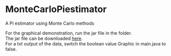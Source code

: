# MonteCarloPiestimator
A Pi estimator using Monte Carlo methods

For the graphical demonstration, run the jar file in the folder.<br>
The jar file can be downloaded [here](../../MonteCarloPiestimator.jar).<br>
For a txt output of the data, switch the boolean value Graphic in main.java to false.
